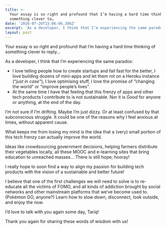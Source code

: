 ```yaml
---
title: >-
  Your essay is so right and profound that I’m having a hard time thinking of
  something clever to…
date: '2016-07-20T15:06:06.306Z'
excerpt: 'As a developer, I think that I’m experiencing the same paradox:'
layout: post
---
```

Your essay is so right and profound that I’m having a hard time thinking of something clever to reply…

As a developer, I think that I’m experiencing the same paradox:

*   I love telling people how to create startups and fail fast for the better, I love building dozens of mini-apps and let them rot on a Heroku instance (“*just in case”*), I love optimising stuff, I love the promise of “changing the world” or “improve people’s lives”.
*   At the same time I have that feeling that this frenzy of apps and other tech products I contribute to is not sustainable. Nor it is *Good* for anyone or anything, at the end of the day.

I’m not sure if I’m drifting. Maybe I’m just dizzy. Or at least confused by that subconscious struggle. It could be one of the reasons why I feel anxious at times, without apparent cause.

What keeps me from losing my mind is the idea that a (very) small portion of this tech frenzy can actually improve the world.

Ideas like crowdsourcing government decisions, helping farmers distribute their vegetables locally, all these MOOC and e-learning sites that bring education to unreached masses… There is still hope; hooray!

I really hope to soon find a way to align my passion for building tech products with the vision of a sustainable and better future!

I believe that one of the first challenges we will need to solve is to re-educate all the victims of FOMO, and all kinds of addiction brought by social networks and other mainstream platforms that we’ve become used to. (Pokémon GO, anyone?) Learn how to slow down, disconnect, look outside, and enjoy the now.

I’d love to talk with you again some day, Tariq!

Thank you again for sharing these words of wisdom with us!
